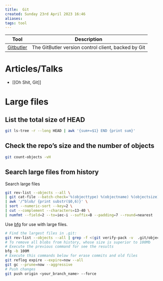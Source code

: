 ```yaml
---
title:  Git
created: Sunday 23rd April 2023 16:46
aliases: 
tags: tool
---
```


| Tool                                                   | Description                                         |
| ------------------------------------------------------ | --------------------------------------------------- |
| [Gitbutler](https://github.com/gitbutlerapp/gitbutler) | The GitButler version control client, backed by Git |
# Articles/Talks

- [[Oh Shit, Git]]
# Large files

## List the total size of HEAD

```bash
git ls-tree -r --long HEAD | awk '{sum+=$1} END {print sum}'
```

## Check the repo’s size and the number of objects

```bash
git count-objects -vH
```

## Search large files from history

Search large files 

```bash
git rev-list --objects --all \  
| git cat-file --batch-check='%(objecttype) %(objectname) %(objectsize) %(rest)' \  
| awk '/^blob/ {print substr($0,6)}' \  
| sort --numeric-sort --key=2 \  
| cut --complement --characters=13-40 \  
| numfmt --field=2 --to=iec-i --suffix=B --padding=7 --round=nearest
```

Use [bfg](https://github.com/rtyley/bfg-repo-cleaner) for use with large files.

```bash
# Find the largest files in .git:
git rev-list --objects --all | grep -f <(git verify-pack -v  .git/objects/pack/*.idx| sort -k 3 -n | cut -f 1 -d " " | tail -10)
# To remove all blobs from history, whose size is superior to 100Mb
# Execute the previous command for see the results
bfg -b 100M
# Execute this commands below for erase commits and old files
git reflog expire --expire=now --all
git gc --prune=now --aggressive
# Push changes
git push origin <your_branch_name> --force
```
